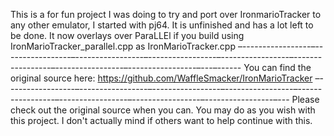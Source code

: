 This is a for fun project I was doing to try and port over IronmarioTracker to any other emulator, I started with pj64. It is unfinished and has a lot left to be done.  It now overlays over ParaLLEl if you build using IronMarioTracker_parallel.cpp as IronMarioTracker.cpp
–-----------------–-----------------–-----------------–-----------------–-----------------–-----------------–-----------------–-----------------–---–------
You can find the original source here: https://github.com/WaffleSmacker/IronMarioTracker
–-----------------–-----------------–-----------------–-----------------–-----------------–-----------------–-----------------–-----------------–---
Please check out the original source when you can. You may do as you wish with this project. I don't actually mind if others want to help continue with this.
